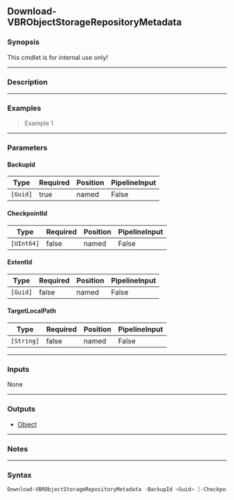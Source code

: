 Download-VBRObjectStorageRepositoryMetadata
-------------------------------------------

### Synopsis
This cmdlet is for internal use only!

---

### Description

---

### Examples
> Example 1

---

### Parameters
#### **BackupId**

|Type    |Required|Position|PipelineInput|
|--------|--------|--------|-------------|
|`[Guid]`|true    |named   |False        |

#### **CheckpointId**

|Type      |Required|Position|PipelineInput|
|----------|--------|--------|-------------|
|`[UInt64]`|false   |named   |False        |

#### **ExtentId**

|Type    |Required|Position|PipelineInput|
|--------|--------|--------|-------------|
|`[Guid]`|false   |named   |False        |

#### **TargetLocalPath**

|Type      |Required|Position|PipelineInput|
|----------|--------|--------|-------------|
|`[String]`|false   |named   |False        |

---

### Inputs
None

---

### Outputs
* [Object](https://learn.microsoft.com/en-us/dotnet/api/System.Object)

---

### Notes

---

### Syntax
```PowerShell
Download-VBRObjectStorageRepositoryMetadata -BackupId <Guid> [-CheckpointId <UInt64>] [-ExtentId <Guid>] [-TargetLocalPath <String>] [<CommonParameters>]
```
